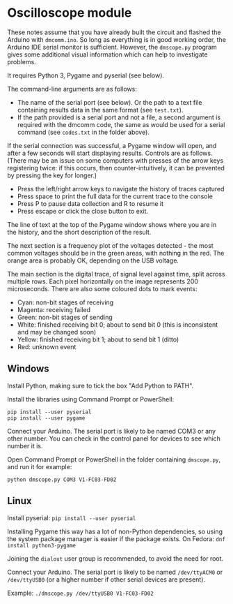 # Oscilloscope module

These notes assume that you have already built the circuit and flashed the Arduino with `dmcomm.ino`. So long as everything is in good working order, the Arduino IDE serial monitor is sufficient. However, the `dmscope.py` program gives some additional visual information which can help to investigate problems.

It requires Python 3, Pygame and pyserial (see below).

The command-line arguments are as follows:

* The name of the serial port (see below). Or the path to a text file containing results data in the same format (see `test.txt`).
* If the path provided is a serial port and not a file, a second argument is required with the dmcomm code, the same as would be used for a serial command (see `codes.txt` in the folder above).

If the serial connection was successful, a Pygame window will open, and after a few seconds will start displaying results. Controls are as follows. (There may be an issue on some computers with presses of the arrow keys registering twice: if this occurs, then counter-intuitively, it can be prevented by pressing the key for longer.)

* Press the left/right arrow keys to navigate the history of traces captured
* Press space to print the full data for the current trace to the console
* Press P to pause data collection and R to resume it
* Press escape or click the close button to exit.

The line of text at the top of the Pygame window shows where you are in the history, and the short description of the result.

The next section is a frequency plot of the voltages detected - the most common voltages should be in the green areas, with nothing in the red. The orange area is probably OK, depending on the USB voltage.

The main section is the digital trace, of signal level against time, split across multiple rows. Each pixel horizontally on the image represents 200 microseconds. There are also some coloured dots to mark events:

* Cyan: non-bit stages of receiving
* Magenta: receiving failed
* Green: non-bit stages of sending
* White: finished receiving bit 0; about to send bit 0 (this is inconsistent and may be changed soon)
* Yellow: finished receiving bit 1; about to send bit 1 (ditto)
* Red: unknown event

## Windows

Install Python, making sure to tick the box "Add Python to PATH".

Install the libraries using Command Prompt or PowerShell:

```
pip install --user pyserial
pip install --user pygame
```

Connect your Arduino. The serial port is likely to be named COM3 or any other number. You can check in the control panel for devices to see which number it is.

Open Command Prompt or PowerShell in the folder containing `dmscope.py`, and run it for example:

`python dmscope.py COM3 V1-FC03-FD02`

## Linux

Install pyserial: `pip install --user pyserial`

Installing Pygame this way has a lot of non-Python dependencies, so using the system package manager is easier if the package exists. On Fedora: `dnf install python3-pygame`

Joining the `dialout` user group is recommended, to avoid the need for root.

Connect your Arduino. The serial port is likely to be named `/dev/ttyACM0` or `/dev/ttyUSB0` (or a higher number if other serial devices are present).

Example: `./dmscope.py /dev/ttyUSB0 V1-FC03-FD02`

